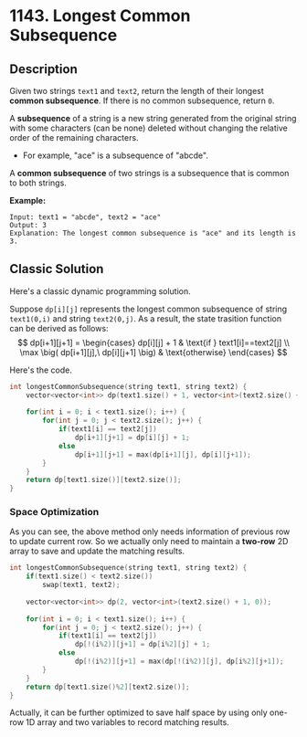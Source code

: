 # 1143. Longest Common Subsequence

## Description
Given two strings `text1` and `text2`, return the length of their longest **common subsequence**. If there is no common subsequence, return `0`.

A **subsequence** of a string is a new string generated from the original string with some characters (can be none) deleted without changing the relative order of the remaining characters.

- For example, "ace" is a subsequence of "abcde".


A **common subsequence** of two strings is a subsequence that is common to both strings.

**Example:**
```
Input: text1 = "abcde", text2 = "ace" 
Output: 3  
Explanation: The longest common subsequence is "ace" and its length is 3.
```

## Classic Solution
Here's a classic dynamic programming solution.

Suppose `dp[i][j]` represents the longest common subsequence of string `text1(0,i)` and string `text2(0,j)`. As a result, the state trasition function can be derived as follows:
$$
dp[i+1][j+1] = 
\begin{cases}
    dp[i][j] + 1 & \text{if } text1[i]==text2[j] \\
    \max \big( dp[i+1][j],\ dp[i][j+1] \big) & \text{otherwise}
\end{cases}
$$

Here's the code.
```C++
int longestCommonSubsequence(string text1, string text2) {
    vector<vector<int>> dp(text1.size() + 1, vector<int>(text2.size() + 1, 0));
    
    for(int i = 0; i < text1.size(); i++) {
        for(int j = 0; j < text2.size(); j++) {
            if(text1[i] == text2[j])
                dp[i+1][j+1] = dp[i][j] + 1;
            else 
                dp[i+1][j+1] = max(dp[i+1][j], dp[i][j+1]);
        }
    }
    return dp[text1.size()][text2.size()];
}
```

### Space Optimization
As you can see, the above method only needs information of previous row to update current row. So we actually only need to maintain a **two-row** 2D array to save and update the matching results.

```C++
int longestCommonSubsequence(string text1, string text2) {
    if(text1.size() < text2.size())
        swap(text1, text2);
    
    vector<vector<int>> dp(2, vector<int>(text2.size() + 1, 0));
    
    for(int i = 0; i < text1.size(); i++) {
        for(int j = 0; j < text2.size(); j++) {
            if(text1[i] == text2[j])
                dp[!(i%2)][j+1] = dp[i%2][j] + 1;
            else
                dp[!(i%2)][j+1] = max(dp[!(i%2)][j], dp[i%2][j+1]);
        }
    }
    return dp[text1.size()%2][text2.size()];
}
```

Actually, it can be further optimized to save half space by using only one-row 1D array and two variables to record matching results.